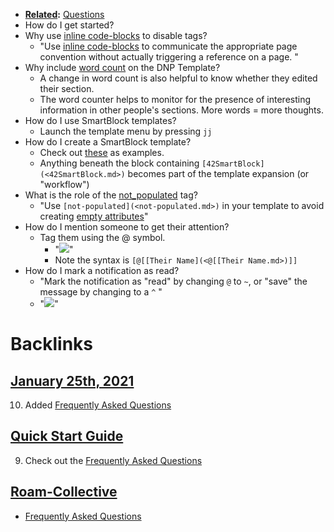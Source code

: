 - **[Related](<Related.md>):** [Questions](<Questions.md>)
- How do I get started?
- Why use [inline code-blocks](<inline code-blocks.md>) to disable tags?
    - "Use [inline code-blocks](<inline code-blocks.md>) to communicate the appropriate page convention without actually triggering a reference on a page. "
- Why include [word count](<word count.md>) on the DNP Template?
    - A change in word count is also helpful to know whether they edited their section.
    - The word counter helps to monitor for the presence of interesting information in other people's sections. More words = more thoughts. 
- How do I use SmartBlock templates?
    - Launch the template menu by pressing `jj` 
- How do I create a SmartBlock template?
    - Check out [these]([Templates](<Templates.md>)) as examples.
    - Anything beneath the block containing `[42SmartBlock](<42SmartBlock.md>)` becomes part of the template expansion (or "workflow")
- What is the role of the [not_populated](<not_populated.md>) tag? 
    - "Use `[not-populated](<not-populated.md>)` in your template to avoid creating [empty attributes](<empty attributes.md>)"
- How do I mention someone to get their attention? 
    - Tag them using the @ symbol. 
        - "![](https://firebasestorage.googleapis.com/v0/b/firescript-577a2.appspot.com/o/imgs%2Fapp%2FRoam-Collective%2Fgud_OjGiPq.png?alt=media&token=a138fdca-7b3d-4572-8771-56d197428850)"
        - Note the syntax is `[@[[Their Name](<@[[Their Name.md>)]]`
- How do I mark a notification as read?
    - "Mark the notification as "read" by changing `@` to `~`, or "save" the message by changing to a `^` "
    - "![](https://firebasestorage.googleapis.com/v0/b/firescript-577a2.appspot.com/o/imgs%2Fapp%2FRoam-Collective%2Fgud_OjGiPq.png?alt=media&token=a138fdca-7b3d-4572-8771-56d197428850)"

# Backlinks
## [January 25th, 2021](<January 25th, 2021.md>)
10. Added [Frequently Asked Questions](<Frequently Asked Questions.md>)

## [Quick Start Guide](<Quick Start Guide.md>)
9. Check out the [Frequently Asked Questions](<Frequently Asked Questions.md>)

## [Roam-Collective](<Roam-Collective.md>)
- [Frequently Asked Questions](<Frequently Asked Questions.md>)

